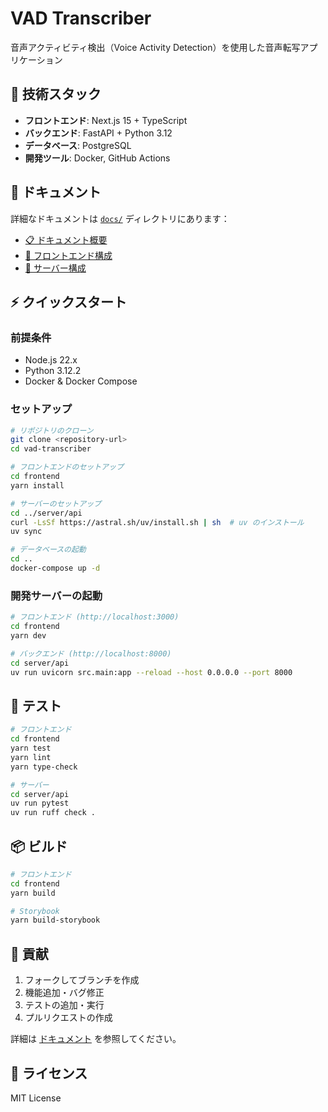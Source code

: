# VAD Transcriber

音声アクティビティ検出（Voice Activity Detection）を使用した音声転写アプリケーション

## 🚀 技術スタック

- **フロントエンド**: Next.js 15 + TypeScript
- **バックエンド**: FastAPI + Python 3.12
- **データベース**: PostgreSQL
- **開発ツール**: Docker, GitHub Actions

## 📖 ドキュメント

詳細なドキュメントは [`docs/`](./docs/) ディレクトリにあります：

- [📋 ドキュメント概要](./docs/README.md)
- [🎨 フロントエンド構成](./docs/frontend/)
- [🔌 サーバー構成](./docs/server/)

## ⚡ クイックスタート

### 前提条件

- Node.js 22.x
- Python 3.12.2
- Docker & Docker Compose

### セットアップ

```bash
# リポジトリのクローン
git clone <repository-url>
cd vad-transcriber

# フロントエンドのセットアップ
cd frontend
yarn install

# サーバーのセットアップ
cd ../server/api
curl -LsSf https://astral.sh/uv/install.sh | sh  # uv のインストール
uv sync

# データベースの起動
cd ..
docker-compose up -d
```

### 開発サーバーの起動

```bash
# フロントエンド (http://localhost:3000)
cd frontend
yarn dev

# バックエンド (http://localhost:8000)
cd server/api
uv run uvicorn src.main:app --reload --host 0.0.0.0 --port 8000
```

## 🧪 テスト

```bash
# フロントエンド
cd frontend
yarn test
yarn lint
yarn type-check

# サーバー
cd server/api
uv run pytest
uv run ruff check .
```

## 📦 ビルド

```bash
# フロントエンド
cd frontend
yarn build

# Storybook
yarn build-storybook
```

## 🤝 貢献

1. フォークしてブランチを作成
2. 機能追加・バグ修正
3. テストの追加・実行
4. プルリクエストの作成

詳細は [ドキュメント](./docs/) を参照してください。

## 📄 ライセンス

MIT License
